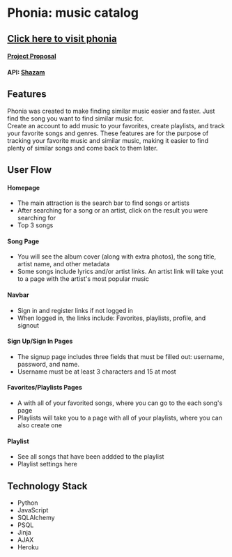 # Phonia: music catalog
## [Click here to visit phonia][1]
#### [Project Proposal][2] 
#### API: [Shazam][3]

## Features
 Phonia was created to make finding similar music easier and faster. Just find the song you want to find similar music for.  
 Create an account to add music to your favorites, create playlists, and track your favorite songs and genres. These features are for the purpose of tracking your favorite music and similar music, making it easier to find plenty of similar songs and come back to them later.  

## User Flow
#### Homepage 
 - The main attraction is the search bar to find songs or artists
 - After searching for a song or an artist, click on the result you were searching for
 - Top 3 songs
#### Song Page
 - You will see the album cover (along with extra photos), the song title, artist name, and other metadata
 - Some songs include lyrics and/or artist links. An artist link will take yout to a page with the artist's most popular music
#### Navbar
 - Sign in and register links if not logged in
 - When logged in, the links include: Favorites, playlists, profile, and signout
#### Sign Up/Sign In Pages
 - The signup page includes three fields that must be filled out: username, password, and name.
 - Username must be at least 3 characters and 15 at most
#### Favorites/Playlists Pages
 - A with all of your favorited songs, where you can go to the each song's page
 - Playlists will take you to a page with all of your playlists, where you can also create one
#### Playlist
 - See all songs that have been addded to the playlist
 - Playlist settings here
 ## Technology Stack
 - Python
 - JavaScript
 - SQLAlchemy
 - PSQL
 - Jinja
 - AJAX
 - Heroku
 
 [1]:http://phonia-music-catalog.herokuapp.com/
 [2]:https://docs.google.com/document/d/1kkm7ZZ44HlivQF0Tgr9BXKhP3XvFaiuw3gmqggLEnWA/edit?usp=sharing[2]
 [3]:https://rapidapi.com/apidojo/api/shazam?
